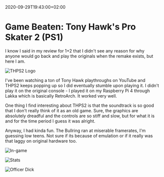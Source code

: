 2020-09-29T19:43:00+02:00
# Game Beaten: Tony Hawk's Pro Skater 2 (PS1)

I know I said in my review for 1+2 that I didn't see any reason for why anyone would go back and play the originals when the remake exists, but here I am.

![THPS2 Logo](https://lambdan.se/img/2020-09-29_19-49-12.652673.png)

I've been watching a ton of Tony Hawk playthroughs on YouTube and THPS2 keeps popping up so I did eventually stumble upon playing it. I didn't play it on the original console - I played it on my Raspberry Pi 4 through Lakka which is basically RetroArch. It worked very well.

One thing I find interesting about THPS2 is that the soundtrack is so good that I don't really think of it as an old game. Sure, the graphics are absolutely dreadful and the controls are so stiff and slow, but for what it is and for the time period I guess it was alright. 

Anyway, I had kinda fun. The Bullring ran at miserable framerates, I'm guessing low teens. Not sure if its because of emulation or if it really was that laggy on original hardware too.

![In-game](https://lambdan.se/img/2020-09-29_19-42-32.490839.png)

![Stats](https://lambdan.se/img/2020-09-29_19-49-20.594465.png)

![Officer Dick](https://lambdan.se/img/2020-09-29_19-42-41.886082.png)
